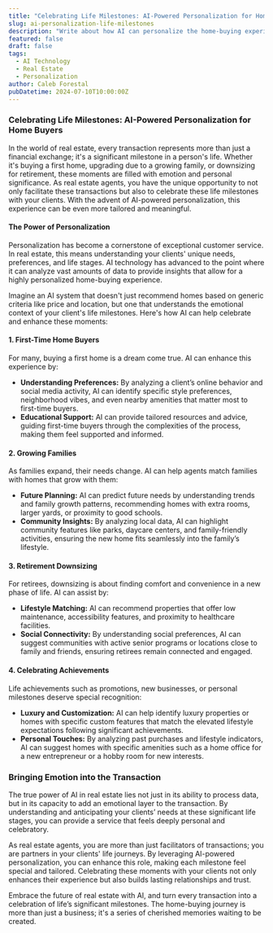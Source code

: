 ```yaml
---
title: "Celebrating Life Milestones: AI-Powered Personalization for Home Buyers"
slug: ai-personalization-life-milestones
description: "Write about how AI can personalize the home-buying experience to celebrate significant life milestones."
featured: false
draft: false
tags:
  - AI Technology
  - Real Estate
  - Personalization
author: Caleb Forestal
pubDatetime: 2024-07-10T10:00:00Z
---
```



### Celebrating Life Milestones: AI-Powered Personalization for Home Buyers

In the world of real estate, every transaction represents more than just a financial exchange; it's a significant milestone in a person's life. Whether it's buying a first home, upgrading due to a growing family, or downsizing for retirement, these moments are filled with emotion and personal significance. As real estate agents, you have the unique opportunity to not only facilitate these transactions but also to celebrate these life milestones with your clients. With the advent of AI-powered personalization, this experience can be even more tailored and meaningful.

#### The Power of Personalization

Personalization has become a cornerstone of exceptional customer service. In real estate, this means understanding your clients' unique needs, preferences, and life stages. AI technology has advanced to the point where it can analyze vast amounts of data to provide insights that allow for a highly personalized home-buying experience.

Imagine an AI system that doesn't just recommend homes based on generic criteria like price and location, but one that understands the emotional context of your client's life milestones. Here's how AI can help celebrate and enhance these moments:

#### 1. **First-Time Home Buyers**

For many, buying a first home is a dream come true. AI can enhance this experience by:
- **Understanding Preferences:** By analyzing a client’s online behavior and social media activity, AI can identify specific style preferences, neighborhood vibes, and even nearby amenities that matter most to first-time buyers.
- **Educational Support:** AI can provide tailored resources and advice, guiding first-time buyers through the complexities of the process, making them feel supported and informed.

#### 2. **Growing Families**

As families expand, their needs change. AI can help agents match families with homes that grow with them:
- **Future Planning:** AI can predict future needs by understanding trends and family growth patterns, recommending homes with extra rooms, larger yards, or proximity to good schools.
- **Community Insights:** By analyzing local data, AI can highlight community features like parks, daycare centers, and family-friendly activities, ensuring the new home fits seamlessly into the family’s lifestyle.

#### 3. **Retirement Downsizing**

For retirees, downsizing is about finding comfort and convenience in a new phase of life. AI can assist by:
- **Lifestyle Matching:** AI can recommend properties that offer low maintenance, accessibility features, and proximity to healthcare facilities.
- **Social Connectivity:** By understanding social preferences, AI can suggest communities with active senior programs or locations close to family and friends, ensuring retirees remain connected and engaged.

#### 4. **Celebrating Achievements**

Life achievements such as promotions, new businesses, or personal milestones deserve special recognition:
- **Luxury and Customization:** AI can help identify luxury properties or homes with specific custom features that match the elevated lifestyle expectations following significant achievements.
- **Personal Touches:** By analyzing past purchases and lifestyle indicators, AI can suggest homes with specific amenities such as a home office for a new entrepreneur or a hobby room for new interests.

### Bringing Emotion into the Transaction

The true power of AI in real estate lies not just in its ability to process data, but in its capacity to add an emotional layer to the transaction. By understanding and anticipating your clients’ needs at these significant life stages, you can provide a service that feels deeply personal and celebratory.


As real estate agents, you are more than just facilitators of transactions; you are partners in your clients' life journeys. By leveraging AI-powered personalization, you can enhance this role, making each milestone feel special and tailored. Celebrating these moments with your clients not only enhances their experience but also builds lasting relationships and trust.

Embrace the future of real estate with AI, and turn every transaction into a celebration of life’s significant milestones. The home-buying journey is more than just a business; it's a series of cherished memories waiting to be created.